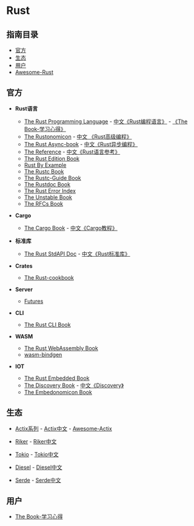 # Rust

## 指南目录

- [官方](官方)
- [生态](#生态)
- [用户](#用户)
- [Awesome-Rust](/www/rust/resource.html)

## 官方

- **Rust语言**
  - [The Rust Programming Language](https://doc.rust-lang.org/book/index.html) - [中文《Rust编程语言》](/langs/rust/rust/book/) - [《The Book-学习心得》](/langs/rust/user/book-exp/)
  - [The Rustonomicon](https://doc.rust-lang.org/nomicon/index.html) - [中文 《Rust高级编程》](/langs/rust/rust/advrust/)
  - [The Rust Async-book](https://rust-lang.github.io/async-book/) - [中文《Rust异步编程》](/langs/rust/rust/async-rust/)
  - [The Reference](https://doc.rust-lang.org/reference/index.html) - [中文《Rust语言参考》](/langs/rust/rust/reference/)
  - [The Rust Edition Book](https://rust-lang-nursery.github.io/edition-guide/introduction.html)
  - [Rust By Example](https://doc.rust-lang.org/rust-by-example/index.html)
  - [The Rustc Book](https://doc.rust-lang.org/rustc/index.html)
  - [The Rustc-Guide Book](https://rust-lang.github.io/rustc-guide/)
  - [The Rustdoc Book](https://doc.rust-lang.org/rustdoc/index.html)
  - [The Rust Error Index](https://doc.rust-lang.org/error-index.html)
  - [The Unstable Book](https://doc.rust-lang.org/unstable-book/index.html)
  - [The RFCs Book](https://rust-lang.github.io/rfcs/)

- **Cargo**

  - [The Cargo Book](https://doc.rust-lang.org/cargo/index.html) - [中文《Cargo教程》](/langs/rust/rust/cargo/)

- **标准库**

  - [The Rust StdAPI Doc](https://doc.rust-lang.org/std/index.html) - [中文《Rust标准库》](https://dev.kriry.com/langs/rust/rust-std/std)

- **Crates**

  - [The Rust-cookbook](https://rust-lang-nursery.github.io/rust-cookbook/)

- **Server**

  - [Futures](https://rust-lang-nursery.github.io/futures-api-docs/0.3.0-alpha.19/futures/)

- **CLI**

  - [The Rust CLI Book](https://rust-lang-nursery.github.io/cli-wg/)

- **WASM**

  - [The Rust WebAssembly Book](https://rustwasm.github.io/book/)
  - [wasm-bindgen](https://rustwasm.github.io/wasm-bindgen/)

- **IOT**

  - [The Rust Embedded Book](https://rust-embedded.github.io/book/)
  - [The Discovery Book](https://rust-embedded.github.io/discovery/) - [中文《Discovery》](/langs/rust/rust/discovery/)
  - [The Embedonomicon Book](https://docs.rust-embedded.org/embedonomicon/)

## 生态

- [Actix系列](https://github.com/actix/) - [Actix中文](/langs/rust/crate/actix/) - [Awesome-Actix](/www/rust/actix.html)

- [Riker](https://github.com/riker-rs/riker) - [Riker中文](/langs/rust/crate/riker/)

- [Tokio](https://github.com/tokio-rs/tokio) - [Tokio中文](/langs/rust/crate/tokio/)

- [Diesel](https://github.com/diesel-rs/diesel) - [Diesel中文](/langs/rust/crate/diesel/)

- [Serde](https://github.com/serde-rs/serde) - [Serde中文](/langs/rust/crate/serde/)

## 用户

- [The Book-学习心得](/langs/rust/user/book-exp/)
